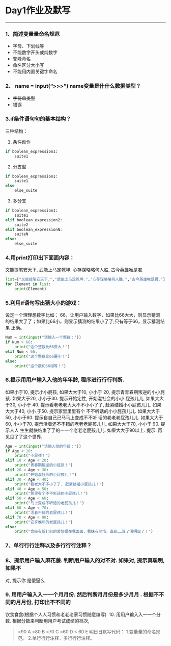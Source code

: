 # Day1作业及默写
---

### 1、简述变量量命名规范
- 字母、下划线等
- 不能数字开头或纯数字
- 驼峰命名
- 命名区分大小写
- 不能用内置关键字命名

### 2、 name = input(“>>>”) name变量是什什么数据类型？
- ~~字符串类型~~ 
- 错误
### 3.if条件语句句的基本结构？
三种结构：
1. 条件动作
```python
if boolean_expression1:
    suite1
```
2. 分支型
```python
if boolean_expression1:
    suite1
else
    else_suite
```
3. 多分支
```python
if boolean_expression1:
    suite1
elif boolean_expression2:
    suite2
elif boolean_expressionN:
    suiteN
else:
    else_suite
```

### 4.用print打印出下⾯面内容：
文能提笔安天下,
武能上马定乾坤.
心存谋略略何人胜,
古今英雄唯是君.

```python
list=["文能提笔安天下,","武能上马定乾坤.","心存谋略略何人胜,","古今英雄唯是君."]
for Element in list:
    print(Element)
```
###  5.利用if语句写出猜大小的游戏：
设定一个理理想数字比如： 66，让用户输入数字，如果比66⼤大，则显示猜测
的结果大了了；如果比66小，则显示猜测的结果小了了;只有等于66，显示猜测结果
正确。
```python
Num = int(input("请输入一个整数："))
if Num > 66:
    print("这个整数比66要大！")
elif Num < 66:
    print("这个整数比66要小！")
else:
    print("这个数和66相等！")
```
### 6.提⽰⽤用户输⼊入他的年年龄, 程序进⾏行行判断.
如果小于10, 提⽰⼩小屁孩, 如果⼤大于10, ⼩小于 20, 提⽰⻘青春期叛逆的⼩小屁孩.
如果大于20, ⼩小于30. 提⽰开始定性, 开始混社会的⼩小 屁孩⼉儿, 如果⼤大于30, ⼩小于
40. 提⽰看⽼老老⼤大不不⼩小了了, 赶紧结婚⼩小屁孩⼉儿. 如果⼤大于40, ⼩小 于50. 提⽰家⾥里里有个
不不听话的⼩小屁孩⼉儿. 如果⼤大于50, ⼩小于60. 提⽰⾃自⼰己⻢马上变成不不听 话的⽼老老屁孩⼉儿.
如果⼤大于60, ⼩小于70. 提⽰活着还不不错的⽼老老屁孩⼉儿. 如果⼤大于70, ⼩小于 90. 提⽰⼈人
⽣生就快结束了了的⼀一个⽼老老屁孩⼉儿. 如果⼤大于90以上. 提⽰. 再⻅见了了这个世界.
```python
Age = int(input("请输入他的年龄："))
if Age < 10:
    print("小屁孩！")
elif 10 < Age < 20:
    print("青春期叛逆的小屁孩！")
elif 20 < Age < 30:
    print("开始混社会的小屁孩儿！")
elif 30 < Age < 40:
    print("看老大不不小了了, 赶紧结婚小屁孩儿！")
elif 40 < Age < 50:
    print("家里有个不不听话的小屁孩儿！")
elif 50 < Age < 60:
    print("马上变成不听话的老屁孩儿！")
elif 60 < Age < 70:
    print("活着不错的老屁孩儿！")
elif 70 < Age < 90:
    print("安享晚年的老屁孩儿！")
else:
    print("曾经有份针织的爱情摆在我面面，我妹有珍惜，直到……算了活明白了！")
```
### 7、单⾏行行注释以及多⾏行行注释？
### 8、提⽰⽤户输⼊⿇花藤. 判断⽤户输⼊的对不对. 如果对, 提⽰真聪明, 如果不
对, 提⽰你 是傻逼么
### 9. ⽤用户输⼊入⼀一个⽉月份. 然后判断⽉月份是多少⽉月 . 根据不不同的⽉月份, 打印出不不同的
饮⻝⾷食(根据个⼈人习惯和⽼老老家习惯随意编写)
 10. ⽤用户输⼊入⼀一个分数. 根据分数来判断⽤用户考试成绩的档次,  
>=90 A
>=80 B
>=70 C
>=60 D
< 60 E
明⽇日默写代码：
1.变量量的命名规范。
2.单⾏行行注释，多⾏行行注释。
